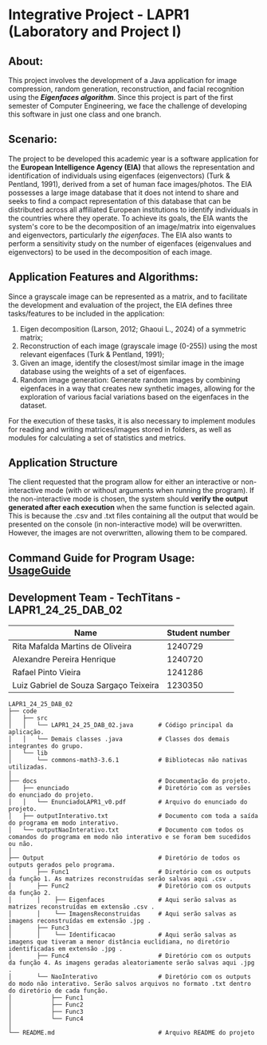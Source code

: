 # Integrative Project - LAPR1 (Laboratory and Project I)

## **About:**
This project involves the development of a Java application for image compression, random generation, reconstruction, and facial recognition using the ***Eigenfaces algorithm***. Since this project is part of the first semester of Computer Engineering, we face the challenge of developing this software in just one class and one branch.

## **Scenario:**
The project to be developed this academic year is a software application for the **European Intelligence Agency (EIA)** that allows the representation and identification of individuals using eigenfaces (eigenvectors) (Turk & Pentland, 1991), derived from a set of human face images/photos. The EIA possesses a large image database that it does not intend to share and seeks to find a compact representation of this database that can be distributed across all affiliated European institutions to identify individuals in the countries where they operate. To achieve its goals, the EIA wants the system's core to be the decomposition of an image/matrix into eigenvalues and eigenvectors, particularly *the eigenfaces*. The EIA also wants to perform a sensitivity study on the number of eigenfaces (eigenvalues and eigenvectors) to be used in the decomposition of each image.

## **Application Features and Algorithms:**
Since a grayscale image can be represented as a matrix, and to facilitate the development and evaluation of the project, the EIA defines three tasks/features to be included in the application:
 1. Eigen decomposition (Larson, 2012; Ghaoui L., 2024) of a symmetric matrix;
 2. Reconstruction of each image (grayscale image (0-255)) using the most relevant eigenfaces (Turk & Pentland, 1991);
 3. Given an image, identify the closest/most similar image in the image database using the weights of a set of eigenfaces.
 4. Random image generation: Generate random images by combining eigenfaces in a way that creates new synthetic images, allowing for the exploration of various facial variations based on the eigenfaces in the dataset.
    
For the execution of these tasks, it is also necessary to implement modules for reading and writing matrices/images stored in folders, as well as modules for calculating a set of statistics and metrics.

## **Application Structure**
The client requested that the program allow for either an interactive or non-interactive mode (with or without arguments when running the program). If the non-interactive mode is chosen, the system should **verify the output generated after each execution** when the same function is selected again. This is because the .csv and .txt files containing all the output that would be presented on the console (in non-interactive mode) will be overwritten. However, the images are not overwritten, allowing them to be compared.

## **Command Guide for Program Usage: [UsageGuide](UsageGuide.md)**


## **Development Team - TechTitans - LAPR1_24_25_DAB_02**
| Name                                  | Student number|
|-----------------------------------------|-----------|
| Rita Mafalda Martins de Oliveira        | 1240729   |
| Alexandre Pereira Henrique              | 1240720   |
| Rafael Pinto Vieira                     | 1241286   |
| Luiz Gabriel de Souza Sargaço Teixeira  | 1230350   |

```plaintext
LAPR1_24_25_DAB_02
├── code
│   ├── src
│   │   └── LAPR1_24_25_DAB_02.java       # Código principal da aplicação.
│   │   └── Demais classes .java          # Classes dos demais integrantes do grupo.
│   └── lib                                
│       └── commons-math3-3.6.1           # Bibliotecas não nativas utilizadas.
│
├── docs                                  # Documentação do projeto.
│   ├── enunciado                         # Diretório com as versões do enunciado do projeto.
│   │   └── EnunciadoLAPR1_v0.pdf         # Arquivo do enunciado do projeto.
│   ├── outputInterativo.txt              # Documento com toda a saída do programa em modo interativo.
│   └── outputNaoInterativo.txt           # Documento com todos os comandos do programa em modo não interativo e se foram bem sucedidos ou não.
│
├── Output                                # Diretório de todos os outputs gerados pelo programa. 
│       ├── Func1                         # Diretório com os outputs da função 1. As matrizes reconstruídas serão salvas aqui .csv .
│       ├── Func2                         # Diretório com os outputs da função 2.
│       │    ├── Eigenfaces               # Aqui serão salvas as matrizes reconstruídas em extensão .csv .
│       │    └── ImagensReconstruidas     # Aqui serão salvas as imagens reconstruídas em extensão .jpg .
│       ├── Func3
│       │    └── Identificacao            # Aqui serão salvas as imagens que tiveram a menor distância euclidiana, no diretório identificadas em extensão .jpg .
│       ├── Func4                         # Diretório com os outputs da função 4. As imagens geradas aleatoriamente serão salvas aqui .jpg .
│       └── NaoInterativo                 # Diretório com os outputs do modo não interativo. Serão salvos arquivos no formato .txt dentro do diretório de cada função.
│           ├── Func1
│           ├── Func2
│           ├── Func3
│           └── Func4
│
└── README.md                             # Arquivo README do projeto
```
